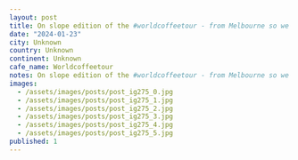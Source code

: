 ```yaml
---
layout: post
title: On slope edition of the #worldcoffeetour - from Melbourne so we drink flat whites.
date: "2024-01-23"
city: Unknown
country: Unknown
continent: Unknown
cafe_name: Worldcoffeetour
notes: On slope edition of the #worldcoffeetour - from Melbourne so we drink flat whites.
images:
  - /assets/images/posts/post_ig275_0.jpg
  - /assets/images/posts/post_ig275_1.jpg
  - /assets/images/posts/post_ig275_2.jpg
  - /assets/images/posts/post_ig275_3.jpg
  - /assets/images/posts/post_ig275_4.jpg
  - /assets/images/posts/post_ig275_5.jpg
published: 1
---
```

